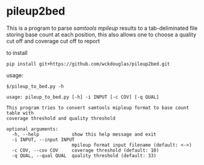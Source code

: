 # pileup2bed #

This is a program to parse *samtools mpileup* results to a tab-deliminated file storing base count at each position, this also allows one to choose a quality cut off and coverage cut off to report

to install


```
pip install git+https://github.com/wckdouglas/pileup2bed.git
```

usage:

```
$/pileup_to_bed.py -h
```

```
usage: pileup_to_bed.py [-h] -i INPUT [-c COV] [-q QUAL]

This program tries to convert samtools mipleup format to base count table with
coverage threshold and quality threshold

optional arguments:
  -h, --help            show this help message and exit
  -i INPUT, --input INPUT
                        mpileup format input filename (default: <->)
  -c COV, --cov COV     coverage threshold (default: 10)
  -q QUAL, --qual QUAL  quality threshold (default: 33)
```
